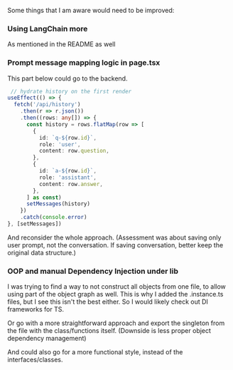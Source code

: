 Some things that I am aware would need to be improved:

### Using LangChain more

As mentioned in the README as well

### Prompt message mapping logic in page.tsx

This part below could go to the backend.

```typescript jsx
 // hydrate history on the first render
useEffect(() => {
  fetch('/api/history')
    .then(r => r.json())
    .then((rows: any[]) => {
      const history = rows.flatMap(row => [
        {
          id: `q-${row.id}`,
          role: 'user',
          content: row.question,
        },
        {
          id: `a-${row.id}`,
          role: 'assistant',
          content: row.answer,
        },
      ] as const)
      setMessages(history)
    })
    .catch(console.error)
}, [setMessages])
```

And reconsider the whole approach.
(Assessment was about saving only user prompt, not the conversation.
If saving conversation, better keep the original data structure.)

### OOP and manual Dependency Injection under lib

I was trying to find a way to not construct all objects from one file,
to allow using part of the object graph as well.
This is why I added the .instance.ts files, but I see this isn't the best either.
So I would likely check out DI frameworks for TS.

Or go with a more straightforward approach and export the singleton from the file with the class/functions itself.
(Downside is less proper object dependency management)

And could also go for a more functional style, instead of the interfaces/classes.